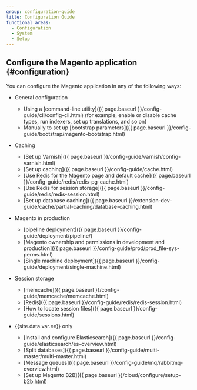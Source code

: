 ```yaml
---
group: configuration-guide
title: Configuration Guide
functional_areas:
  - Configuration
  - System
  - Setup
---
```


## Configure the Magento application {#configuration}

You can configure the Magento application in any of the following ways:

*  General configuration
   *  Using a [command-line utility]({{ page.baseurl }}/config-guide/cli/config-cli.html) (for example, enable or disable cache types, run indexers, set up translations, and so on)
   *  Manually to set up [bootstrap parameters]({{ page.baseurl }}/config-guide/bootstrap/magento-bootstrap.html)

*  Caching
   *  [Set up Varnish]({{ page.baseurl }}/config-guide/varnish/config-varnish.html)
   *  [Set up caching]({{ page.baseurl }}/config-guide/cache.html)
   *  [Use Redis for the Magento page and default cache]({{ page.baseurl }}/config-guide/redis/redis-pg-cache.html)
   *  [Use Redis for session storage]({{ page.baseurl }}/config-guide/redis/redis-session.html)
   *  [Set up database caching]({{ page.baseurl }}/extension-dev-guide/cache/partial-caching/database-caching.html)

*  Magento in production
   *  [pipeline deployment]({{ page.baseurl }}/config-guide/deployment/pipeline/)
   *  [Magento ownership and permissions in development and production]({{ page.baseurl }}/config-guide/prod/prod_file-sys-perms.html)
   *  [Single machine deployment]({{ page.baseurl }}/config-guide/deployment/single-machine.html)

*  Session storage
   *  [memcache]({{ page.baseurl }}/config-guide/memcache/memcache.html)
   *  [Redis]({{ page.baseurl }}/config-guide/redis/redis-session.html)
   *  [How to locate session files]({{ page.baseurl }}/config-guide/sessions.html)

*  {{site.data.var.ee}} only
   *  [Install and configure Elasticsearch]({{ page.baseurl }}/config-guide/elasticsearch/es-overview.html)
   *  [Split databases]({{ page.baseurl }}/config-guide/multi-master/multi-master.html)
   *  [Message queues]({{ page.baseurl }}/config-guide/mq/rabbitmq-overview.html)
   *  [Set up Magento B2B]({{ page.baseurl }}/cloud/configure/setup-b2b.html)
